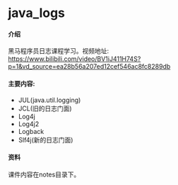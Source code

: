 # java_logs

#### 介绍
黑马程序员日志课程学习。视频地址:
https://www.bilibili.com/video/BV1iJ411H74S?p=1&vd_source=ea28b56a207ed12cef546ac8fc8289db

#### 主要内容:
* JUL(java.util.logging)
* JCL(旧的日志门面)
* Log4j
* Log4j2
* Logback
* Slf4j(新的日志门面)



#### 资料
课件内容在notes目录下。